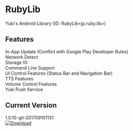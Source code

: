 # RubyLib
Yuki's Android Library (ID: RubyLib&lt;jp.ruby.lib>)

## Features
In-App Update (Conflict with Google Play Developer Rules)<br/>
Network Detect<br/>
Storage IO<br/>
Command Line Support<br/>
UI Control Features (Status Bar and Navigation Bar)<br/>
TTS Features<br/>
Volume Control Features<br/>
Yuki Push Service<br/>

## Current Version
1.0.10-git-201709101131<br/>
[ ![Download](https://api.bintray.com/packages/takeya-yuki-studio/maven/rubylib/images/download.svg?version=1.0.10) ](https://bintray.com/takeya-yuki-studio/maven/rubylib/1.0.10/link)
